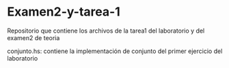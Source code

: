 # Examen2-y-tarea-1
Repositorio que contiene los archivos de la tarea1 del laboratorio y del examen2 de teoria

conjunto.hs: contiene la implementación de conjunto del primer ejercicio del laboratorio
